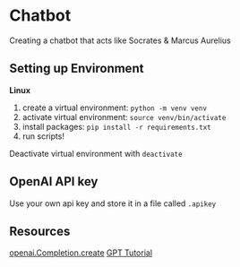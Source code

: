 # Chatbot
Creating a chatbot that acts like Socrates & Marcus Aurelius

## Setting up Environment
__Linux__
1. create a virtual environment: `python -m venv venv`
2. activate virtual environment: `source venv/bin/activate`
3. install packages: `pip install -r requirements.txt`
4. run scripts!

Deactivate virtual environment with `deactivate`

## OpenAI API key
Use your own api key and store it in a file called `.apikey`

## Resources 
[openai.Completion.create](https://beta.openai.com/docs/api-reference/completions/create)
[GPT Tutorial](https://github.com/daveshap/PythonGPT3Tutorial)